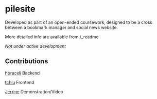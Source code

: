 pilesite
========

Developed as part of an open-ended coursework, designed to be a cross between a bookmark manager and social news website.

More detailed info are available from /_readme

*Not under active development*

Contributions
-------------

[horaceli](https://github.com/horaceli) Backend

[tchiu](https://github.com/tchiu) Frontend

[Jerrine](https://github.com/Jerrine) Demonstration/Video
